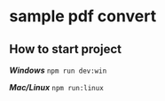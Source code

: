 # sample pdf convert

## How to start project

**_Windows_**
`npm run dev:win`

**_Mac/Linux_**
`npm run:linux`
